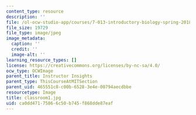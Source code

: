 ```yaml
---
content_type: resource
description: ''
file: /ol-ocw-studio-app/courses/7-013-introductory-biology-spring-2018/ca0dd47175866c50b745f868dde87eaf_classroom1.jpg
file_size: 19729
file_type: image/jpeg
image_metadata:
  caption: ''
  credit: ''
  image-alt: ''
learning_resource_types: []
license: https://creativecommons.org/licenses/by-nc-sa/4.0/
ocw_type: OCWImage
parent_title: Instructor Insights
parent_type: ThisCourseAtMITSection
parent_uid: 465551c8-c00b-6528-3e4e-00794aecdbbe
resourcetype: Image
title: classroom1.jpg
uid: ca0dd471-7586-6c50-b745-f868dde87eaf
---
```

